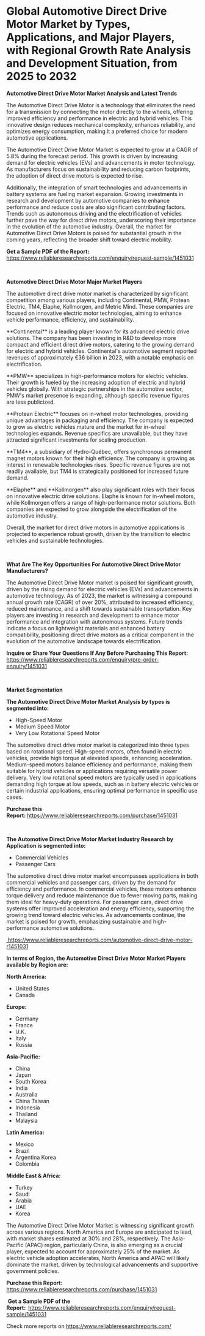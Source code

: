 <p><h1>Global Automotive Direct Drive Motor Market by Types, Applications, and Major Players, with Regional Growth Rate Analysis and Development Situation, from 2025 to 2032</h1></p><p><strong>Automotive Direct Drive Motor Market Analysis and Latest Trends</strong></p>
<p><p>The Automotive Direct Drive Motor is a technology that eliminates the need for a transmission by connecting the motor directly to the wheels, offering improved efficiency and performance in electric and hybrid vehicles. This innovative design reduces mechanical complexity, enhances reliability, and optimizes energy consumption, making it a preferred choice for modern automotive applications.</p><p>The Automotive Direct Drive Motor Market is expected to grow at a CAGR of 5.8% during the forecast period. This growth is driven by increasing demand for electric vehicles (EVs) and advancements in motor technology. As manufacturers focus on sustainability and reducing carbon footprints, the adoption of direct drive motors is expected to rise. </p><p>Additionally, the integration of smart technologies and advancements in battery systems are fueling market expansion. Growing investments in research and development by automotive companies to enhance performance and reduce costs are also significant contributing factors. Trends such as autonomous driving and the electrification of vehicles further pave the way for direct drive motors, underscoring their importance in the evolution of the automotive industry. Overall, the market for Automotive Direct Drive Motors is poised for substantial growth in the coming years, reflecting the broader shift toward electric mobility.</p></p>
<p><strong>Get a Sample PDF of the Report:&nbsp;</strong> <a href="https://www.reliableresearchreports.com/enquiry/request-sample/1451031?utm_campaign=2737&utm_medium=2&utm_source=Github&utm_content=ia&utm_term=30032025&utm_id=automotive-direct-drive-motor">https://www.reliableresearchreports.com/enquiry/request-sample/1451031</a></p>
<p>&nbsp;</p>
<p><strong>Automotive Direct Drive Motor Major Market Players</strong></p>
<p><p>The automotive direct drive motor market is characterized by significant competition among various players, including Continental, PMW, Protean Electric, TM4, Elaphe, Kollmorgen, and Metric Mind. These companies are focused on innovative electric motor technologies, aiming to enhance vehicle performance, efficiency, and sustainability.</p><p>**Continental** is a leading player known for its advanced electric drive solutions. The company has been investing in R&D to develop more compact and efficient direct drive motors, catering to the growing demand for electric and hybrid vehicles. Continental's automotive segment reported revenues of approximately €36 billion in 2023, with a notable emphasis on electrification.</p><p>**PMW** specializes in high-performance motors for electric vehicles. Their growth is fueled by the increasing adoption of electric and hybrid vehicles globally. With strategic partnerships in the automotive sector, PMW's market presence is expanding, although specific revenue figures are less publicized.</p><p>**Protean Electric** focuses on in-wheel motor technologies, providing unique advantages in packaging and efficiency. The company is expected to grow as electric vehicles mature and the market for in-wheel technologies expands. Revenue specifics are unavailable, but they have attracted significant investments for scaling production.</p><p>**TM4**, a subsidiary of Hydro-Québec, offers synchronous permanent magnet motors known for their high efficiency. The company is growing as interest in renewable technologies rises. Specific revenue figures are not readily available, but TM4 is strategically positioned for increased future demand.</p><p>**Elaphe** and **Kollmorgen** also play significant roles with their focus on innovative electric drive solutions. Elaphe is known for in-wheel motors, while Kollmorgen offers a range of high-performance motor solutions. Both companies are expected to grow alongside the electrification of the automotive industry.</p><p>Overall, the market for direct drive motors in automotive applications is projected to experience robust growth, driven by the transition to electric vehicles and sustainable technologies.</p></p>
<p>&nbsp;</p>
<p><strong>What Are The Key Opportunities For Automotive Direct Drive Motor Manufacturers?</strong></p>
<p><p>The Automotive Direct Drive Motor market is poised for significant growth, driven by the rising demand for electric vehicles (EVs) and advancements in automotive technology. As of 2023, the market is witnessing a compound annual growth rate (CAGR) of over 20%, attributed to increased efficiency, reduced maintenance, and a shift towards sustainable transportation. Key players are investing in research and development to enhance motor performance and integration with autonomous systems. Future trends indicate a focus on lightweight materials and enhanced battery compatibility, positioning direct drive motors as a critical component in the evolution of the automotive landscape towards electrification.</p></p>
<p><strong>Inquire or Share Your Questions If Any Before Purchasing This Report:</strong> <a href="https://www.reliableresearchreports.com/enquiry/pre-order-enquiry/1451031?utm_campaign=2737&utm_medium=2&utm_source=Github&utm_content=ia&utm_term=30032025&utm_id=automotive-direct-drive-motor">https://www.reliableresearchreports.com/enquiry/pre-order-enquiry/1451031</a></p>
<p>&nbsp;</p>
<p><strong>Market Segmentation</strong></p>
<p><strong>The Automotive Direct Drive Motor Market Analysis by types is segmented into:</strong></p>
<p><ul><li>High-Speed Motor</li><li>Medium Speed Motor</li><li>Very Low Rotational Speed Motor</li></ul></p>
<p><p>The automotive direct drive motor market is categorized into three types based on rotational speed. High-speed motors, often found in electric vehicles, provide high torque at elevated speeds, enhancing acceleration. Medium-speed motors balance efficiency and performance, making them suitable for hybrid vehicles or applications requiring versatile power delivery. Very low rotational speed motors are typically used in applications demanding high torque at low speeds, such as in battery electric vehicles or certain industrial applications, ensuring optimal performance in specific use cases.</p></p>
<p><strong>Purchase this Report:&nbsp;</strong><a href="https://www.reliableresearchreports.com/purchase/1451031?utm_campaign=2737&utm_medium=2&utm_source=Github&utm_content=ia&utm_term=30032025&utm_id=automotive-direct-drive-motor">https://www.reliableresearchreports.com/purchase/1451031</a></p>
<p>&nbsp;</p>
<p><strong>The Automotive Direct Drive Motor Market Industry Research by Application is segmented into:</strong></p>
<p><ul><li>Commercial Vehicles</li><li>Passenger Cars</li></ul></p>
<p><p>The automotive direct drive motor market encompasses applications in both commercial vehicles and passenger cars, driven by the demand for efficiency and performance. In commercial vehicles, these motors enhance torque delivery and reduce maintenance due to fewer moving parts, making them ideal for heavy-duty operations. For passenger cars, direct drive systems offer improved acceleration and energy efficiency, supporting the growing trend toward electric vehicles. As advancements continue, the market is poised for growth, emphasizing sustainable and high-performance automotive solutions.</p></p>
<p><a href="https://www.reliableresearchreports.com/automotive-direct-drive-motor-r1451031?utm_campaign=2737&utm_medium=2&utm_source=Github&utm_content=ia&utm_term=30032025&utm_id=automotive-direct-drive-motor">&nbsp;https://www.reliableresearchreports.com/automotive-direct-drive-motor-r1451031</a></p>
<p><strong>In terms of Region, the Automotive Direct Drive Motor Market Players available by Region are:</strong></p>
<p>
    <p> <strong> North America: </strong>
        <ul>
            <li>United States</li>
            <li>Canada</li>
        </ul>
        </p> 
    <p> <strong> Europe: </strong>
        <ul>
            <li>Germany</li>
            <li>France</li>
            <li>U.K.</li>
            <li>Italy</li>
            <li>Russia</li>
        </ul>
        </p> 
    <p> <strong> Asia-Pacific: </strong>
        <ul>
            <li>China</li>
            <li>Japan</li>
            <li>South Korea</li>
            <li>India</li>
            <li>Australia</li>
            <li>China Taiwan</li>
            <li>Indonesia</li>
            <li>Thailand</li>
            <li>Malaysia</li>
        </ul>
        </p> 
    <p> <strong> Latin America: </strong>
        <ul>
            <li>Mexico</li>
            <li>Brazil</li>
            <li>Argentina Korea</li>
            <li>Colombia</li>
        </ul>
        </p> 
    <p> <strong> Middle East & Africa: </strong>
        <ul>
            <li>Turkey</li>
            <li>Saudi</li>
            <li>Arabia</li>
            <li>UAE</li>
            <li>Korea</li>
        </ul>
    </p>
    </p>
<p><p>The Automotive Direct Drive Motor Market is witnessing significant growth across various regions. North America and Europe are anticipated to lead, with market shares estimated at 30% and 28%, respectively. The Asia-Pacific (APAC) region, particularly China, is also emerging as a crucial player, expected to account for approximately 25% of the market. As electric vehicle adoption accelerates, North America and APAC will likely dominate the market, driven by technological advancements and supportive government policies.</p></p>
<p><strong>Purchase this Report: </strong><a href="https://www.reliableresearchreports.com/purchase/1451031?utm_campaign=2737&utm_medium=2&utm_source=Github&utm_content=ia&utm_term=30032025&utm_id=automotive-direct-drive-motor">https://www.reliableresearchreports.com/purchase/1451031</a></p>
<p>&nbsp;<strong>Get a Sample PDF of the Report:&nbsp;&nbsp;</strong><a href="https://www.reliableresearchreports.com/enquiry/request-sample/1451031?utm_campaign=2737&utm_medium=2&utm_source=Github&utm_content=ia&utm_term=30032025&utm_id=automotive-direct-drive-motor">https://www.reliableresearchreports.com/enquiry/request-sample/1451031</a></p>
<p><strong></strong></p>
<p>Check more reports on <a href="https://www.reliableresearchreports.com/?utm_campaign=2737&utm_medium=2&utm_source=Github&utm_content=ia&utm_term=30032025&utm_id=automotive-direct-drive-motor">https://www.reliableresearchreports.com/</a></p>